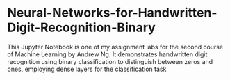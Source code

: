 # Neural-Networks-for-Handwritten-Digit-Recognition-Binary
This Jupyter Notebook is one of my assignment labs for the second course of Machine Learning by Andrew Ng. It demonstrates handwritten digit recognition using binary classification to distinguish between zeros and ones, employing dense layers for the classification task
